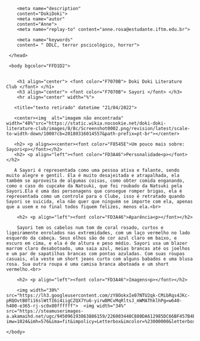 <html lang="pt BR" dir="ltl">
     <head>
	    <meta charset="utf-8">
		<title> Um pouco mais sobre Sayori</title>
		
		<meta name="description"
		content="DokiDoki">
		<meta name="autor"
		content="Anne">
		<meta name="replay-to" content="anne.rosa@estudante.iftm.edu.br">
		
		<meta name="keywords"
		content= " DDLC, terror pscicológico, horror">
	
	 </head>
	 
	 <body bgcolor="FFD1D2">
	 
		
		<h1 align="center"> <font color="F7070B"> Doki Doki Literature Club </font> </h1>
		<h3 align="center"> <font color="F7070B"> Sayori </font> </h3>
		<hr align="center" width="%">
		
	   <title="texto retirado" datetime "21/04/2022">
	   
	   <center><img  alt="imagem não encontrada" width="40%"src="https://static.wikia.nocookie.net/doki-doki-literature-club/images/8/8c/Screenshot0002.png/revision/latest/scale-to-width-down/1000?cb=20180316014557&path-prefix=pt-br"></center>
	   
	   <h2> <p align=><center><font color="F8545E">Um pouco mais sobre: Sayori<p></font></h2>
	   <h2> <p align="left"><font color="FD3A46">Personalidade<p></font></h2>
	   
	   A Sayori é representada como uma pessoa ativa e falante, sendo muito alegre e gentil. Ela é muito desajeitada e atrapalhada, ela também se aproveita de algumas coisas, como obter comida enganando, como o caso do cupcake da Natsuki, que foi roubado da Natsuki pela Sayori.Ela é uma das personagens que consegue romper brigas, ela é representada como um controle para o Clube, isso é retratado quando Sayori se suicida, ela não quer que ninguém se importe com ela, apenas que a usem e no final todos fiquem felizes, menos ela.<br>
	   
		<h2> <p align="left"><font color="FD3A46">Aparência<p></font></h2>
		
		Sayori tem os cabelos num tom de coral rosado, curtos e ligeiramente enrolados nas extremidades, com um laço vermelho no lado esquerdo da cabeça. Seus olhos são de cor azul claro em baixo, e escuro em cima, e ela é de altura e peso médio. Sayori usa um blazer marrom claro desabotoado, uma saia azul, meias brancas até os joelhos e um par de sapatilhas brancas com pontas azuladas. Com suas roupas casuais, ela veste um short jeans curto com alguns babados e uma blusa rosa. Sua outra roupa é uma camisa branca abotoada e um short vermelho.<br>
		
		<h2> <p align="left"><font color="FD3A46">Imagens<p></font></h2>
		
		<img width="30%" src="https://lh3.googleusercontent.com/zY8OokxIe07NTU2qk-CMibRqs4JKc-pRQOvtB0Ti16slWtTI6i4iigCZQX7Yu6-yirwBMCvMqRltsJ_mWMAThklhPg=w640-h400-e365-rj-sc0x00ffffff">  <img width="34%" src="https://steamuserimages-a.akamaihd.net/ugc/945096193863886159/226003440C880DA612985DC66BF457B4E4FA9166/?imw=1024&imh=576&ima=fit&impolicy=Letterbox&imcolor=%23000000&letterbox=true">      

	</body>
	
</html>
	   
